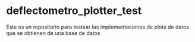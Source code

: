 # deflectometro_plotter_test
Este es un repositorio para testear las implementaciones de plots de datos que se obtienen de una base de datos
